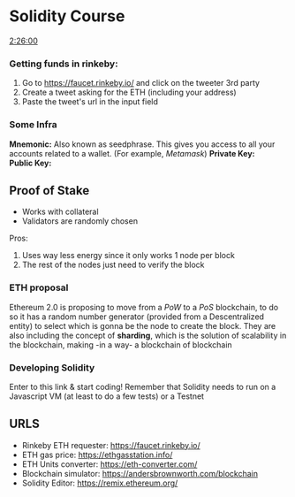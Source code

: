 # Solidity Course
[2:26:00](https://www.youtube.com/watch?v=M576WGiDBdQ&t=4s)


### Getting funds in rinkeby:
1. Go to https://faucet.rinkeby.io/ and click on the tweeter 3rd party
2. Create a tweet asking for the ETH (including your address)
3. Paste the tweet's url in the input field

### Some Infra

**Mnemonic:** Also known as seedphrase. This gives you access to all your accounts related to a wallet. (For example, *Metamask*)
**Private Key:**  
**Public Key:**

## Proof of Stake

- Works with collateral
- Validators are randomly chosen 

Pros:
1. Uses way less energy since it only works 1 node per block
2. The rest of the nodes just need to verify the block

### ETH proposal
Ethereum 2.0 is proposing to move from a *PoW* to a *PoS* blockchain, to do so it has a random number generator (provided from a Descentralized entity) to select which is gonna be the node to create the block. They are also including the concept of **sharding**, which is the solution of scalability in the blockchain, making -in a way- a blockchain of blockchain

### Developing Solidity

Enter to this link & start coding! Remember that Solidity needs to run on a Javascript VM (at least to do a few tests) or a Testnet




## URLS
- Rinkeby ETH requester: https://faucet.rinkeby.io/
- ETH gas price: https://ethgasstation.info/
- ETH Units converter: https://eth-converter.com/
- Blockchain simulator: https://andersbrownworth.com/blockchain
- Solidity Editor: https://remix.ethereum.org/